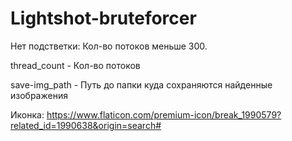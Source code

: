 # Lightshot-bruteforcer

Нет подстветки: Кол-во потоков меньше 300.

thread_count - Кол-во потоков

save-img_path - Путь до папки куда сохраняются найденные изображения

Иконка: https://www.flaticon.com/premium-icon/break_1990579?related_id=1990638&origin=search#
